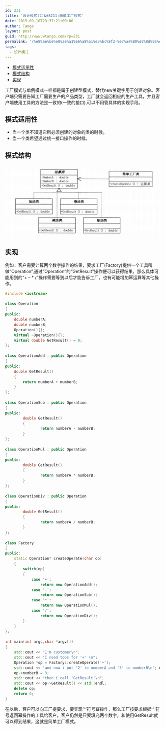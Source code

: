 ```yaml
---
id: 231
title: '设计模式(2)&#8211;简单工厂模式'
date: 2015-09-10T23:37:21+00:00
author: Tango
layout: post
guid: http://www.wtango.com/?p=231
permalink: '/%e8%ae%be%e8%ae%a1%e6%a8%a1%e5%bc%8f2-%e7%ae%80%e5%8d%95%e5%b7%a5%e5%8e%82%e6%a8%a1%e5%bc%8f/'
tags:
  - 设计模式
---
```

- [模式适用性](#模式适用性)
- [模式结构](#模式结构)
- [实现](#实现)

工厂模式与单例模式一样都是属于创建型模式，替代new关键字用于创建对象。客户端只需要告知工厂需要生产的产品类型，工厂就会返回相应的生产工具，并且客户端使用工具的方法是一致的(一致的接口),可以不用管具体的实现手段。

<!--more-->

## 模式适用性

  * 当一个类不知道它所必须创建的对象的类的时候。
  * 当一个类希望通过统一接口操作的时候。

## 模式结构
![](../wp-content/uploads/2015/09/factory-pattern.png)

## 实现

例如：客户需要计算两个数字操作的结果，要求工厂(Factory)提供一个工具叫做&#8221;Operation&#8221;,通过“Operation”的“GetResult”操作便可以获得结果，那么具体可能用到的“+ &#8211; * /”操作需要等到以后才能告诉工厂，也有可能增加幂运算等其他操作。

```c++
#include <iostream>

class Operation
{
public:
	double numberA;
	double numberB;
	Operation(){};
	virtual ~Operation(){};
	virtual double GetResult() = 0;
};

class OperationAdd : public Operation
{
public:
	double GetResult()
	{
		return numberA + numberB;
	}
};

class OperationSub : public Operation
{
public:
        double GetResult()
        {
                return numberA - numberB;
        }
};

class OperationMul : public Operation
{
public:
        double GetResult()
        {
                return numberA * numberB;
        }
};

class OperationDiv : public Operation
{
public:
        double GetResult()
        {
                return numberA / numberB;
        }
};

class Factory
{
public:
	static Operation* createOperate(char op)
	{
		switch(op)
		{
			case '+':
				return new OperationAdd();
			case '-':
				return new OperationSub();
			case '*':
				return new OperationMul();
			case '/':
				return new OperationDiv();
		}
	}
};

int main(int argc,char *argv[])
{
	std::cout << "I'm customer\n";
	std::cout << "I need toos for '+' \n";
	Operation *op = Factory::createOperate('+');
	std::cout << "and now i put '2' to numberA and '3' to numberB\n"; op->numberA = 2;
	op->numberB = 3;
	std::cout << "then i call 'GetResult'\n";
	std::cout << op->GetResult() << std::endl;
	delete op;
	return 0;
}
```

在以后，客户可以向工厂提要求，要实现&#8217;^&#8217;符号幂操作，那么工厂按要求根据&#8217;^&#8217;符号返回幂操作的工具给客户，客户仍然是只要填充两个数字，和使用GetResult就可以得到结果，这就是简单工厂模式。